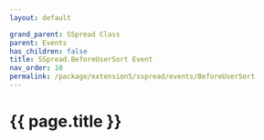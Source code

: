 ```yaml
---
layout: default

grand_parent: SSpread Class
parent: Events
has_children: false
title: SSpread.BeforeUserSort Event
nav_order: 10
permalink: /package/extension5/sspread/events/BeforeUserSort
---
```

# {{ page.title }}
